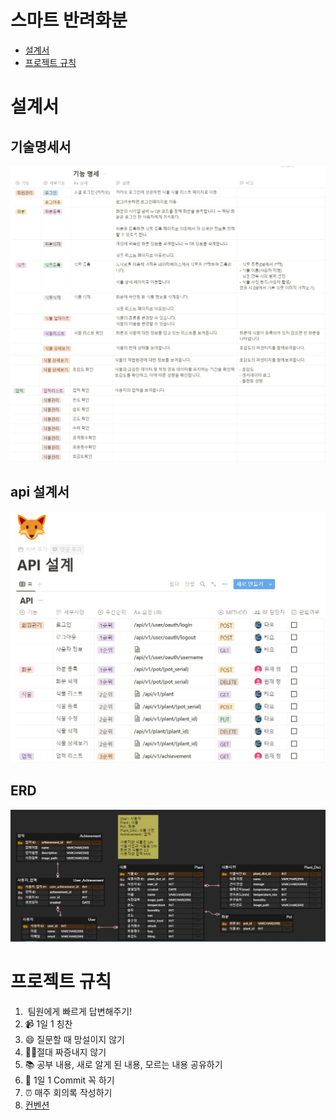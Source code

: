 # 스마트 반려화분
- [설계서](#설계서)
- [프로젝트 규칙](#프로젝트-규칙)

# 설계서
## 기술명세서
![기술명세서](./%EC%82%B0%EC%B6%9C%EB%AC%BC/%EA%B8%B0%EB%8A%A5%EB%AA%85%EC%84%B8%EC%84%9C1.PNG) 
![기술명세서2](./%EC%82%B0%EC%B6%9C%EB%AC%BC/%EA%B8%B0%EB%8A%A5%EB%AA%85%EC%84%B8%EC%84%9C2.PNG) 

## api 설계서
![api 설계서](./%EC%82%B0%EC%B6%9C%EB%AC%BC/api%20%EC%84%A4%EA%B3%84%EC%84%9C.PNG) 

## ERD
![ERD](./%EC%82%B0%EC%B6%9C%EB%AC%BC/ERD.png)

# 프로젝트 규칙
1.  팀원에게 빠르게 답변해주기! 
2. 📹 1일 1 칭찬
3. 😄 질문할 때 망설이지 않기
4. 🧘‍♂️절대 짜증내지 않기
5. 📚 공부 내용, 새로 알게 된 내용, 모르는 내용 공유하기
6. 📝 1일 1 Commit 꼭 하기
7. ⏰ 매주 회의록 작성하기
8. [컨벤션](https://lab.ssafy.com/s08-webmobile3-sub2/S08P12C202/-/blob/main/%EC%82%B0%EC%B6%9C%EB%AC%BC/convention.md?plain=0)

